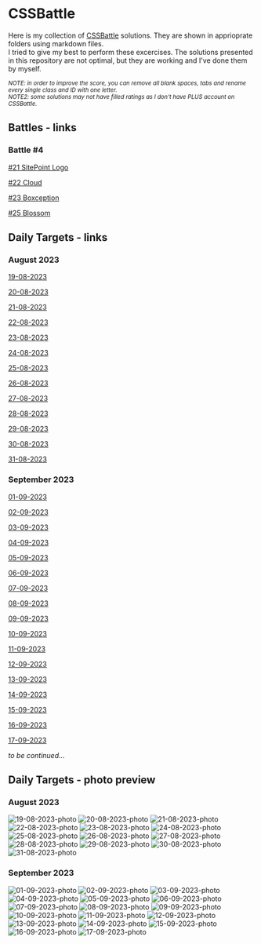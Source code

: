 # CSSBattle
Here is my collection of [CSSBattle](https://cssbattle.dev/) solutions. They are shown in apprioprate folders using markdown files.
<br>
I tried to give my best to perform these excercises. The solutions presented in this repository are not optimal, but they are working and I've done them by myself.


<sub>_NOTE: in order to improve the score, you can remove all blank spaces, tabs and rename every single class and ID with one letter._</sub>
<br>
<sub>_NOTE2: some solutions may not have filled ratings as I don't have PLUS account on CSSBattle._</sub>
 
## Battles - links

### Battle #4

[#21 SitePoint Logo](https://cssbattle.dev/play/21)

[#22 Cloud](https://cssbattle.dev/play/22)

[#23 Boxception](https://cssbattle.dev/play/23)

[#25 Blossom](https://cssbattle.dev/play/25)

## Daily Targets - links

### August 2023
[19-08-2023](https://cssbattle.dev/play/1fzXRMzf7cHAFqUIG2aC)

[20-08-2023](https://cssbattle.dev/play/TyrqA6LBgesQVJZog5fI)

[21-08-2023](https://cssbattle.dev/play/1CBnRp8yysk1kffJXD56)

[22-08-2023](https://cssbattle.dev/play/QciIKAqMigBBHqLnUy6p)

[23-08-2023](https://cssbattle.dev/play/3qe4gWPsOAsmMPhXtlXP)

[24-08-2023](https://cssbattle.dev/play/4ggcUyxNQuX7vghuikSu)

[25-08-2023](https://cssbattle.dev/play/eyHiEBFn09QItfM8hCXm)

[26-08-2023](https://cssbattle.dev/play/KCiU4kXaC4xknFRUd7N3)

[27-08-2023](https://cssbattle.dev/play/l7E8quKnJJlnx4vLsdl2)

[28-08-2023](https://cssbattle.dev/play/Fq0UqEVtIk68D4Nb82bc)

[29-08-2023](https://cssbattle.dev/play/rkf3OoYv0sIG73XnGjNb)

[30-08-2023](https://cssbattle.dev/play/xuj4VWLvZWrmL40oV5Uu)

[31-08-2023](https://cssbattle.dev/play/rghvs0HJU07zmlIENJr4)

### September 2023

[01-09-2023](https://cssbattle.dev/play/ievuaTR69rtFGRJjeqZn)

[02-09-2023](https://cssbattle.dev/play/eg4M4tnoJCWcAEhEBP8x)

[03-09-2023](https://cssbattle.dev/play/hdSQpbCiq57pJgkhBa7c)

[04-09-2023](https://cssbattle.dev/play/eOEg01X9rCpMQnXpIIXs)

[05-09-2023](https://cssbattle.dev/play/AXGhRdSBRbFCfpYCstpM)

[06-09-2023](https://cssbattle.dev/play/tjqT6GqcgdL7fWFqYnqK)

[07-09-2023](https://cssbattle.dev/play/VAKgNC1jyPfutbnApSg4)

[08-09-2023](https://cssbattle.dev/play/fvELCOWUKXuKyHSsnZZk)

[09-09-2023](https://cssbattle.dev/play/G4otTDLJBbYCrKVVtr6q)

[10-09-2023](https://cssbattle.dev/play/Xt3tUGrdPbbhpYBBYQPZ)

[11-09-2023](https://cssbattle.dev/play/UidFZ3Ir3BBfqdSdxbLA)

[12-09-2023](https://cssbattle.dev/play/97lYDZ08hstqexDs9HeT)

[13-09-2023](https://cssbattle.dev/play/gK8G0EfMHBHjUEe8qHfr)

[14-09-2023](https://cssbattle.dev/play/aQ8SxNueIjKJHGHOHhIU)

[15-09-2023](https://cssbattle.dev/play/o9x5ARQpbrFhiCAzsDK6)

[16-09-2023](https://cssbattle.dev/play/x3AMz335HuaGovK9Tg8i)

[17-09-2023](https://cssbattle.dev/play/A8ByjRBQp6gHChFurPm6)


_to be continued..._

## Daily Targets - photo preview
### August 2023
![19-08-2023-photo](/daily-targets/08-2023/19-08-2023/19-08-2023-photo.png) 
![20-08-2023-photo](/daily-targets/08-2023/20-08-2023/20-08-2023-photo.png) 
![21-08-2023-photo](/daily-targets/08-2023/21-08-2023/21-08-2023-photo.png) 
![22-08-2023-photo](/daily-targets/08-2023/22-08-2023/22-08-2023-photo.png) 
![23-08-2023-photo](/daily-targets/08-2023/23-08-2023/23-08-2023-photo.png) 
![24-08-2023-photo](/daily-targets/08-2023/24-08-2023/24-08-2023-photo.png) 
![25-08-2023-photo](/daily-targets/08-2023/25-08-2023/25-08-2023-photo.png) 
![26-08-2023-photo](/daily-targets/08-2023/26-08-2023/26-08-2023-photo.png) 
![27-08-2023-photo](/daily-targets/08-2023/27-08-2023/27-08-2023-photo.png) 
![28-08-2023-photo](/daily-targets/08-2023/28-08-2023/28-08-2023-photo.png) 
![29-08-2023-photo](/daily-targets/08-2023/29-08-2023/29-08-2023-photo.png) 
![30-08-2023-photo](/daily-targets/08-2023/30-08-2023/30-08-2023-photo.png) 
![31-08-2023-photo](/daily-targets/08-2023/31-08-2023/31-08-2023-photo.png)
### September 2023
![01-09-2023-photo](/daily-targets/09-2023/01-09-2023/01-09-2023-photo.png)
![02-09-2023-photo](/daily-targets/09-2023/02-09-2023/02-09-2023-photo.png)
![03-09-2023-photo](/daily-targets/09-2023/03-09-2023/03-09-2023-photo.png)
![04-09-2023-photo](/daily-targets/09-2023/04-09-2023/04-09-2023-photo.png)
![05-09-2023-photo](/daily-targets/09-2023/05-09-2023/05-09-2023-photo.png)
![06-09-2023-photo](/daily-targets/09-2023/06-09-2023/06-09-2023-photo.png)
![07-09-2023-photo](/daily-targets/09-2023/07-09-2023/07-09-2023-photo.png)
![08-09-2023-photo](/daily-targets/09-2023/08-09-2023/08-09-2023-photo.png)
![09-09-2023-photo](/daily-targets/09-2023/09-09-2023/09-09-2023-photo.png)
![10-09-2023-photo](/daily-targets/09-2023/10-09-2023/10-09-2023-photo.png)
![11-09-2023-photo](/daily-targets/09-2023/11-09-2023/11-09-2023-photo.png)
![12-09-2023-photo](/daily-targets/09-2023/12-09-2023/12-09-2023-photo.png)
![13-09-2023-photo](/daily-targets/09-2023/13-09-2023/13-09-2023-photo.png)
![14-09-2023-photo](/daily-targets/09-2023/14-09-2023/14-09-2023-photo.png)
![15-09-2023-photo](/daily-targets/09-2023/15-09-2023/15-09-2023-photo.png)
![16-09-2023-photo](/daily-targets/09-2023/16-09-2023/16-09-2023-photo.png)
![17-09-2023-photo](/daily-targets/09-2023/17-09-2023/17-09-2023-photo.png)
